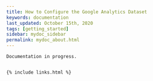 ```yaml
---
title: How to Configure the Google Analytics Dataset
keywords: documentation
last_updated: October 15th, 2020
tags: [getting_started]
sidebar: mydoc_sidebar
permalink: mydoc_about.html
---
```


    Documentation in progress. 


    {% include links.html %}

    